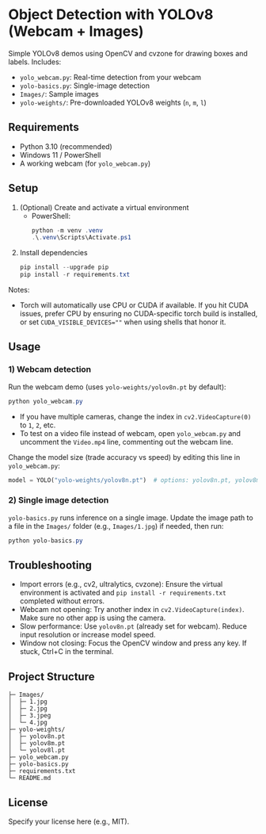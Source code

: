 # Object Detection with YOLOv8 (Webcam + Images)

Simple YOLOv8 demos using OpenCV and cvzone for drawing boxes and labels. Includes:
- `yolo_webcam.py`: Real-time detection from your webcam
- `yolo-basics.py`: Single-image detection
- `Images/`: Sample images
- `yolo-weights/`: Pre-downloaded YOLOv8 weights (`n`, `m`, `l`)

## Requirements
- Python 3.10 (recommended)
- Windows 11 / PowerShell
- A working webcam (for `yolo_webcam.py`)

## Setup
1. (Optional) Create and activate a virtual environment
   - PowerShell:
     ```powershell
     python -m venv .venv
     .\.venv\Scripts\Activate.ps1
     ```
2. Install dependencies
   ```powershell
   pip install --upgrade pip
   pip install -r requirements.txt
   ```

Notes:
- Torch will automatically use CPU or CUDA if available. If you hit CUDA issues, prefer CPU by ensuring no CUDA-specific torch build is installed, or set `CUDA_VISIBLE_DEVICES=""` when using shells that honor it.

## Usage
### 1) Webcam detection
Run the webcam demo (uses `yolo-weights/yolov8n.pt` by default):
```powershell
python yolo_webcam.py
```
- If you have multiple cameras, change the index in `cv2.VideoCapture(0)` to `1`, `2`, etc.
- To test on a video file instead of webcam, open `yolo_webcam.py` and uncomment the `Video.mp4` line, commenting out the webcam line.

Change the model size (trade accuracy vs speed) by editing this line in `yolo_webcam.py`:
```python
model = YOLO("yolo-weights/yolov8n.pt")  # options: yolov8n.pt, yolov8m.pt, yolov8l.pt
```

### 2) Single image detection
`yolo-basics.py` runs inference on a single image. Update the image path to a file in the `Images/` folder (e.g., `Images/1.jpg`) if needed, then run:
```powershell
python yolo-basics.py
```

## Troubleshooting
- Import errors (e.g., cv2, ultralytics, cvzone): Ensure the virtual environment is activated and `pip install -r requirements.txt` completed without errors.
- Webcam not opening: Try another index in `cv2.VideoCapture(index)`. Make sure no other app is using the camera.
- Slow performance: Use `yolov8n.pt` (already set for webcam). Reduce input resolution or increase model speed.
- Window not closing: Focus the OpenCV window and press any key. If stuck, Ctrl+C in the terminal.

## Project Structure
```
├─ Images/
│  ├─ 1.jpg
│  ├─ 2.jpg
│  ├─ 3.jpeg
│  └─ 4.jpg
├─ yolo-weights/
│  ├─ yolov8n.pt
│  ├─ yolov8m.pt
│  └─ yolov8l.pt
├─ yolo_webcam.py
├─ yolo-basics.py
├─ requirements.txt
└─ README.md
```

## License
Specify your license here (e.g., MIT).